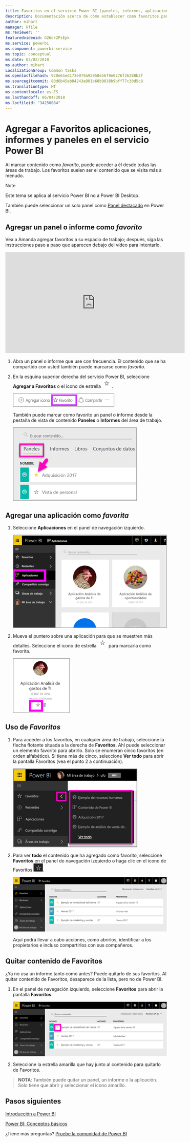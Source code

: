 ```yaml
---
title: Favoritos en el servicio Power BI (paneles, informes, aplicaciones)
description: Documentación acerca de cómo establecer como favoritos paneles, informes y aplicaciones en el servicio Power BI
author: mihart
manager: kfile
ms.reviewer: ''
featuredvideoid: G26dr2PsEpk
ms.service: powerbi
ms.component: powerbi-service
ms.topic: conceptual
ms.date: 03/02/2018
ms.author: mihart
LocalizationGroup: Common tasks
ms.openlocfilehash: 920e61ed173e979a92958e56f9e0276f26288b3f
ms.sourcegitcommit: 80d6b45eb84243e801b60b9038b9bff77c30d5c8
ms.translationtype: HT
ms.contentlocale: es-ES
ms.lasthandoff: 06/04/2018
ms.locfileid: "34250684"
---
```

# <a name="favorite-dashboards-reports-and-apps-in-power-bi-service"></a>Agregar a Favoritos aplicaciones, informes y paneles en el servicio Power BI
Al marcar contenido como *favorito*, puede acceder a él desde todas las áreas de trabajo.  Los favoritos suelen ser el contenido que se visita más a menudo.

> [!NOTE]
> Este tema se aplica al servicio Power BI no a Power BI Desktop.
> 
> 

También puede seleccionar un solo panel como [Panel destacado](service-dashboard-featured.md) en Power BI.

## <a name="add-a-dashboard-or-report-as-a-favorite"></a>Agregar un panel o informe como *favorito*
Vea a Amanda agregar favoritos a su espacio de trabajo; después, siga las instrucciones paso a paso que aparecen debajo del vídeo para intentarlo.

<iframe width="560" height="315" src="https://www.youtube.com/embed/G26dr2PsEpk" frameborder="0" allowfullscreen></iframe>


1. Abra un panel o informe que use con frecuencia. El contenido que se ha compartido con usted también puede marcarse como *favorito*.
2. En la esquina superior derecha del servicio Power BI, seleccione **Agregar a Favoritos** o el icono de estrella ![icono de estrella](media/service-dashboard-favorite/power-bi-favorite-icon.png).
   
   ![Icono de favorito](media/service-dashboard-favorite/powerbi-dashboard-favorite.png)
   
   También puede marcar como favorito un panel o informe desde la pestaña de vista de contenido **Paneles** o **Informes** del área de trabajo.
   
   ![Pestaña Paneles con estrella amarilla](media/service-dashboard-favorite/power-bi-dashboard-favorite.png)

## <a name="add-an-app-as-a-favorite"></a>Agregar una aplicación como *favorita*

1. Seleccione **Aplicaciones** en el panel de navegación izquierdo.

   ![panel](media/service-dashboard-favorite/power-bi-favorite-apps.png)

2. Mueva el puntero sobre una aplicación para que se muestren más detalles.  Seleccione el icono de estrella ![icono de estrella](media/service-dashboard-favorite/power-bi-favorite-icon.png)  para marcarla como favorita.
   
   ![Puntero sobre una aplicación](media/service-dashboard-favorite/power-bi-favorite-app.png)

## <a name="working-with-favorites"></a>Uso de *Favoritos*
1. Para acceder a los favoritos, en cualquier área de trabajo, seleccione la flecha flotante situada a la derecha de **Favoritos**.  Ahí puede seleccionar un elemento favorito para abrirlo. Solo se enumeran cinco favoritos (en orden alfabético). Si tiene más de cinco, seleccione **Ver todo** para abrir la pantalla Favoritos (vea el punto 2 a continuación). 
   
   ![Ventana flotante de favoritos](media/service-dashboard-favorite/power-bi-favorite-flyout-new.png)
2. Para ver **todo** el contenido que ha agregado como favorito, seleccione **Favoritos** en el panel de navegación izquierdo o haga clic en el icono de Favoritos ![icono de estrella](media/service-dashboard-favorite/power-bi-favorites-icon.png).  
   
    ![Ventana Agregar a Favoritos](media/service-dashboard-favorite/power-bi-favorites-screen.png)
   
   Aquí podrá llevar a cabo acciones, como abrirlos, identificar a los propietarios e incluso compartirlos con sus compañeros.

## <a name="unfavorite-content"></a>Quitar contenido de Favoritos
¿Ya no usa un informe tanto como antes?  Puede quitarlo de sus favoritos. Al quitar contenido de Favoritos, desaparece de la lista, pero no de Power BI.

1. En el panel de navegación izquierdo, seleccione **Favoritos** para abrir la pantalla **Favoritos**.
   
   ![Pantalla Favoritos](media/service-dashboard-favorite/power-bi-unfavorites-screen.png)
2. Seleccione la estrella amarilla que hay junto al contenido para quitarlo de Favoritos.

> **NOTA**: También puede quitar un panel, un informe o la aplicación. Solo tiene que abrir y seleccionar el icono amarillo.   
> 
> 

## <a name="next-steps"></a>Pasos siguientes
[Introducción a Power BI](service-get-started.md)

[Power BI: Conceptos básicos](service-basic-concepts.md)

¿Tiene más preguntas? [Pruebe la comunidad de Power BI](http://community.powerbi.com/)


